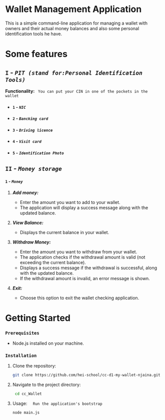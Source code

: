 # Wallet Management Application

This is a simple command-line application for managing a wallet with owners and their actual money balances and also some personal identification tools he have.

# Some features
## ``I`` - ***``PIT (stand for:Personal Identification Tools)``***
**Functionality:**
`` You can put your CIN in one of the pockets in the wallet``
* #### ``1`` - ***``NIC``***
* #### ``2`` - ***``Bancking card``***
* #### ``3`` - ***``Driving licence``***
* #### ``4`` - ***``Visit card``***
* #### ``5`` - ***``Identification Photo``***

## ``II`` - ***``Money storage``***
#### ``1`` - ***``Money``***
1. ***Add money:***
   - Enter the amount you want to add to your wallet.
   - The application will display a success message along with the updated balance.

2. ***View Balance:***
   - Displays the current balance in your wallet.

3. ***Withdraw Money:***
   - Enter the amount you want to withdraw from your wallet.
   - The application checks if the withdrawal amount is valid (not exceeding the current balance).
   - Displays a success message if the withdrawal is successful, along with the updated balance.
   - If the withdrawal amount is invalid, an error message is shown.
4. ***Exit:***
    - Choose this option to exit the wallet checking application.

# Getting Started

### ``Prerequisites``

- Node.js installed on your machine.

### ``Installation``

1. Clone the repository:

   ```bash
   git clone https://github.com/hei-school/cc-d1-my-wallet-njaina.git

2. Navigate to the project directory:
    ```bash
     cd cc_Wallet
3. Usage: 
``  Run the application's bootstrap``
    ```bash
   node main.js